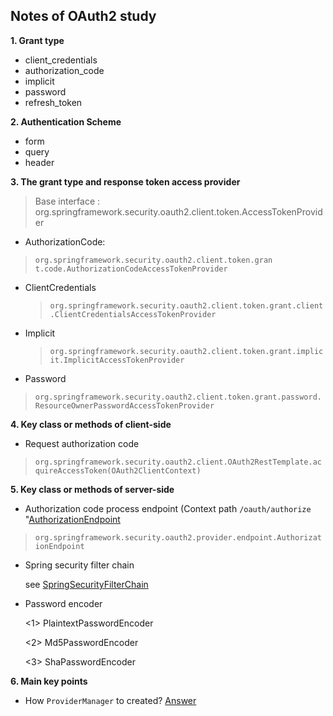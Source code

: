 ##   	Notes of OAuth2 study  ##
 
**1. Grant type**

- client_credentials
- authorization_code
- implicit
- password
- refresh_token
 

**2. Authentication Scheme**

- form
- query
- header

**3. The grant type and response token access provider**

>Base interface : org.springframework.security.oauth2.client.token.AccessTokenProvider

- AuthorizationCode:	
 
>`org.springframework.security.oauth2.client.token.gran	t.code.AuthorizationCodeAccessTokenProvider`
 
- ClientCredentials

  >`org.springframework.security.oauth2.client.token.grant.client.ClientCredentialsAccessTokenProvider`

- Implicit

  >`org.springframework.security.oauth2.client.token.grant.implicit.ImplicitAccessTokenProvider`

- Password

>`org.springframework.security.oauth2.client.token.grant.password.ResourceOwnerPasswordAccessTokenProvider`
 


**4. Key class or methods of client-side**

- Request authorization code
 
>`org.springframework.security.oauth2.client.OAuth2RestTemplate.acquireAccessToken(OAuth2ClientContext)`


**5. Key class or methods of server-side**
 
 - Authorization code process endpoint (Context path `/oauth/authorize` "[AuthorizationEndpoint](pic\authoiztionEndpoint.png)

> `org.springframework.security.oauth2.provider.endpoint.AuthorizationEndpoint`

 
- Spring security filter chain 
  
   see [SpringSecurityFilterChain](pic\SpringSecurityFilterChain.png )
 

- Password encoder

  <1> PlaintextPasswordEncoder

  <2> Md5PasswordEncoder

  <3> ShaPasswordEncoder
	
 

**6. Main key points**

- How `ProviderManager` to created? [Answer](pic\HowProviderManagerCreated.png) 